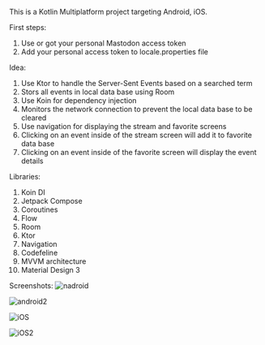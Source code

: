 This is a Kotlin Multiplatform project targeting Android, iOS.

First steps:

1. Use or got your personal Mastodon access token
2. Add your personal access token to locale.properties file

Idea:

1. Use Ktor to handle the Server-Sent Events based on a searched term
2. Stors all events in local data base using Room
3. Use Koin for dependency injection
4. Monitors the network connection to prevent the local data base to be cleared
5. Use navigation for displaying the stream and favorite screens
6. Clicking on an event inside of the stream screen will add it to favorite data base
7. Clicking on an event inside of the favorite screen will display the event details

Libraries:

1. Koin DI 
2. Jetpack Compose 
3. Coroutines 
4. Flow 
5. Room 
6. Ktor
7. Navigation
8. Codefeline
9. MVVM architecture 
10. Material Design 3

Screenshots:
![nadroid](https://github.com/user-attachments/assets/08fca06c-6d79-4597-82bb-e5a767b764a3)

![android2](https://github.com/user-attachments/assets/267d8639-5059-4b80-bc6f-d18d844a9594)

![iOS ](https://github.com/user-attachments/assets/a325bba0-f1cc-483a-bd05-910bf8552881)

![iOS2](https://github.com/user-attachments/assets/b0cac22c-30ab-4fda-8306-edddfc7db775)

